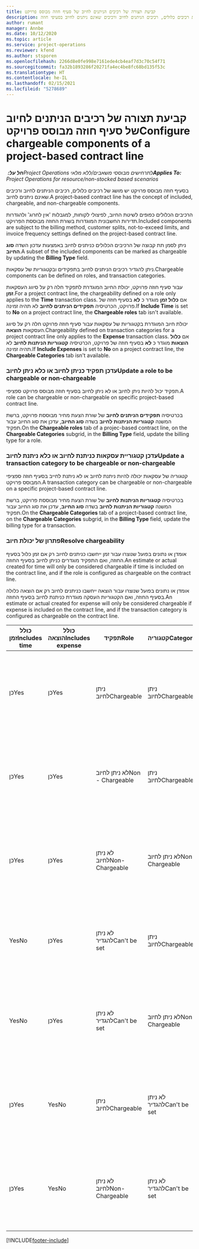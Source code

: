```yaml
---
title: קביעת תצורה של רכיבים הניתנים לחיוב של סעיף חוזה מבוסס פרויקט
description: נושא זה מספק מידע אודות רכיבים כלולים, רכיבים הניתנים לחיוב ורכיבים שאינם ניתנים לחיוב בסעיפי חוזה.
author: rumant
manager: Annbe
ms.date: 10/12/2020
ms.topic: article
ms.service: project-operations
ms.reviewer: kfend
ms.author: stsporen
ms.openlocfilehash: 2266d8e0fe998e7161ede4cb4eaf7d3c70c54f71
ms.sourcegitcommit: fa32b1893286f20271fa4ec4be8fc68bd135f53c
ms.translationtype: HT
ms.contentlocale: he-IL
ms.lasthandoff: 02/15/2021
ms.locfileid: "5278689"
---
```

# <a name="configure-chargeable-components-of-a-project-based-contract-line"></a><span data-ttu-id="38701-103">קביעת תצורה של רכיבים הניתנים לחיוב של סעיף חוזה מבוסס פרויקט</span><span class="sxs-lookup"><span data-stu-id="38701-103">Configure chargeable components of a project-based contract line</span></span>

<span data-ttu-id="38701-104">_**חל על:** ‏Project Operations לתרחישים מבוססי משאבים/ללא מלאי_</span><span class="sxs-lookup"><span data-stu-id="38701-104">_**Applies To:** Project Operations for resource/non-stocked based scenarios_</span></span>

<span data-ttu-id="38701-105">בסעיף חוזה מבוסס פרויקט יש מושג של רכיבים כלולים, רכיבים הניתנים לחיוב ורכיבים שאינם ניתנים לחיוב.</span><span class="sxs-lookup"><span data-stu-id="38701-105">A project-based contract line has the concept of included, chargeable, and non-chargeable components.</span></span>

<span data-ttu-id="38701-106">הרכיבים הכלולים כפופים לשיטת החיוב, לפיצולי לקוחות, למגבלות 'אין לחרוג' ולהגדרות תדירות החשבונית המוגדרות בשורת החוזה מבוססת הפרויקט.</span><span class="sxs-lookup"><span data-stu-id="38701-106">Included components are subject to the billing method, customer splits, not-to-exceed limits, and invoice frequency settings defined on the project-based contract line.</span></span>

<span data-ttu-id="38701-107">ניתן לסמן תת קבוצה של הרכיבים הכלולים כניתנים לחיוב באמצעות עדכון השדה **סוג החיוב**.</span><span class="sxs-lookup"><span data-stu-id="38701-107">A subset of the included components can be marked as chargeable by updating the **Billing Type** field.</span></span>

<span data-ttu-id="38701-108">ניתן להגדיר רכיבים הניתנים לחיוב בתפקידים ובקטגוריות של עסקאות.</span><span class="sxs-lookup"><span data-stu-id="38701-108">Chargeable components can be defined on roles, and transaction categories.</span></span>

<span data-ttu-id="38701-109">עבור סעיף חוזה פרויקט, יכולת החיוב המוגדרת לתפקיד חלה רק על סיווג העסקאות **זמן**.</span><span class="sxs-lookup"><span data-stu-id="38701-109">For a project contract line, the chargeability defined on a role only applies to the **Time** transaction class.</span></span> <span data-ttu-id="38701-110">אם **כלול זמן** מוגדר כ **לא** בסעיף חוזה של פרויקט, הכרטיסיה **תפקידים הניתנים לחיוב** לא תהיה זמינה.</span><span class="sxs-lookup"><span data-stu-id="38701-110">If **Include Time** is set to **No** on a project contract line, the **Chargeable roles** tab isn't available.</span></span>

<span data-ttu-id="38701-111">יכולת חיוב המוגדרת בקטגוריות של עסקאות עבור סעיף חוזה פרויקט חלה רק על סיווג העסקאות **הוצאה**.</span><span class="sxs-lookup"><span data-stu-id="38701-111">Chargeability defined on transaction categories for a project contract line only applies to the **Expense** transaction class.</span></span> <span data-ttu-id="38701-112">אם **כלול הוצאות** מוגדר כ **לא** בסעיף חוזה של פרויקט, הכרטיסיה **קטגוריות הניתנות לחיוב** לא תהיה זמינה.</span><span class="sxs-lookup"><span data-stu-id="38701-112">If **Include Expenses** is set to **No** on a project contract line, the **Chargeable Categories** tab isn't available.</span></span>

### <a name="update-a-role-to-be-chargeable-or-non-chargeable"></a><span data-ttu-id="38701-113">עדכן תפקיד כניתן לחיוב או כלא ניתן לחיוב</span><span class="sxs-lookup"><span data-stu-id="38701-113">Update a role to be chargeable or non-chargeable</span></span>

<span data-ttu-id="38701-114">תפקיד יכול להיות ניתן לחיוב או לא ניתן לחיוב בסעיף חוזה מבוסס פרויקט ספציפי.</span><span class="sxs-lookup"><span data-stu-id="38701-114">A role can be chargeable or non-chargeable on specific project-based contract line.</span></span>

<span data-ttu-id="38701-115">בכרטיסיה **תפקידים הניתנים לחיוב** של שורת הצעת מחיר מבוססת פרויקט, ברשת המשנה **קטגוריות הניתנות לחיוב** בשדה **סוג החיוב**, עדכן את סוג החיוב עבור תפקיד.</span><span class="sxs-lookup"><span data-stu-id="38701-115">On the **Chargeable roles** tab of a projec-based contract line, on the **Chargeable Categories** subgrid, in the **Billing Type** field, update the billing type for a role.</span></span>

### <a name="update-a-transaction-category-to-be-chargeable-or-non-chargeable"></a><span data-ttu-id="38701-116">עדכן קטגוריית עסקאות כניתנת לחיוב או כלא ניתנת לחיוב</span><span class="sxs-lookup"><span data-stu-id="38701-116">Update a transaction category to be chargeable or non-chargeable</span></span>

<span data-ttu-id="38701-117">קטגוריה של עסקאות יכולה להיות ניתנת לחיוב או לא ניתנת לחייב בסעיף חוזה ספציפי המבוסס פרויקט.</span><span class="sxs-lookup"><span data-stu-id="38701-117">A transaction category can be chargeable or non-chargeable on a specific project-based contract line.</span></span>

<span data-ttu-id="38701-118">בכרטיסיה **קטגוריות הניתנות לחיוב** של שורת הצעת מחיר מבוססת פרויקט, ברשת המשנה **קטגוריות הניתנות לחיוב** בשדה **סוג החיוב**, עדכן את סוג החיוב עבור תפקיד.</span><span class="sxs-lookup"><span data-stu-id="38701-118">On the **Chargeable Categories** tab of a project-based contract line, on the **Chargeable Categories** subgrid, in the **Billing Type** field, update the billing type for a transaction.</span></span>

### <a name="resolve-chargeability"></a><span data-ttu-id="38701-119">פתרון של יכולת חיוב</span><span class="sxs-lookup"><span data-stu-id="38701-119">Resolve chargeability</span></span>

<span data-ttu-id="38701-120">אומדן או נתונים בפועל שנוצרו עבור זמן ייחשבו כניתנים לחיוב רק אם זמן כלול בסעיף החוזה, ואם התפקיד מוגדרים כניתן לחיוב בסעיף החוזה.</span><span class="sxs-lookup"><span data-stu-id="38701-120">An estimate or actual created for time will only be considered chargeable if time is included on the contract line, and if the role is configured as chargeable on the contract line.</span></span>

<span data-ttu-id="38701-121">אומדן או נתונים בפועל שנוצרו עבור הוצאה ייחשבו כניתנים לחיוב רק אם הוצאה כלולה בסעיף החוזה, ואם הקטגוריות העסקה מוגדרת כניתנת לחיוב בסעיף החוזה.</span><span class="sxs-lookup"><span data-stu-id="38701-121">An estimate or actual created for expense will only be considered chargeable if expense is included on the contract line, and if the transaction category is configured as chargeable on the contract line.</span></span>

| <span data-ttu-id="38701-122">כולל זמן</span><span class="sxs-lookup"><span data-stu-id="38701-122">Includes time</span></span> | <span data-ttu-id="38701-123">כולל הוצאה</span><span class="sxs-lookup"><span data-stu-id="38701-123">Includes expense</span></span> | <span data-ttu-id="38701-124">תפקיד</span><span class="sxs-lookup"><span data-stu-id="38701-124">Role</span></span> | <span data-ttu-id="38701-125">קטגוריה</span><span class="sxs-lookup"><span data-stu-id="38701-125">Category</span></span> | <span data-ttu-id="38701-126">משימה</span><span class="sxs-lookup"><span data-stu-id="38701-126">Task</span></span> |
| --- | --- | --- | --- | --- |
| <span data-ttu-id="38701-127">‏‏כן</span><span class="sxs-lookup"><span data-stu-id="38701-127">Yes</span></span> | <span data-ttu-id="38701-128">‏‏כן</span><span class="sxs-lookup"><span data-stu-id="38701-128">Yes</span></span> | <span data-ttu-id="38701-129">ניתן לחיוב</span><span class="sxs-lookup"><span data-stu-id="38701-129">Chargeable</span></span> | <span data-ttu-id="38701-130">ניתן לחיוב</span><span class="sxs-lookup"><span data-stu-id="38701-130">Chargeable</span></span> | <span data-ttu-id="38701-131">חיוב לפי נתוני זמן בפועל: ניתן לחיוב</span><span class="sxs-lookup"><span data-stu-id="38701-131">Billing on a time actual: Chargeable</span></span> </br><span data-ttu-id="38701-132">סוג חיוב עבור נתוני הוצאה בפועל: ניתן לחיוב</span><span class="sxs-lookup"><span data-stu-id="38701-132">Billing type on an expense actual: Chargeable</span></span> |
| <span data-ttu-id="38701-133">‏‏כן</span><span class="sxs-lookup"><span data-stu-id="38701-133">Yes</span></span> | <span data-ttu-id="38701-134">‏‏כן</span><span class="sxs-lookup"><span data-stu-id="38701-134">Yes</span></span> | <span data-ttu-id="38701-135">לא ניתן לחיוב</span><span class="sxs-lookup"><span data-stu-id="38701-135">Non - Chargeable</span></span> | <span data-ttu-id="38701-136">ניתן לחיוב</span><span class="sxs-lookup"><span data-stu-id="38701-136">Chargeable</span></span> | <span data-ttu-id="38701-137">חיוב לפי נתוני זמן בפועל: לא ניתן לחיוב</span><span class="sxs-lookup"><span data-stu-id="38701-137">Billing on a time actual: Non-Chargeable</span></span> </br><span data-ttu-id="38701-138">סוג חיוב עבור נתוני הוצאה בפועל: ניתן לחיוב</span><span class="sxs-lookup"><span data-stu-id="38701-138">Billing type on an expense actual: Chargeable</span></span> |
| <span data-ttu-id="38701-139">‏‏כן</span><span class="sxs-lookup"><span data-stu-id="38701-139">Yes</span></span> | <span data-ttu-id="38701-140">‏‏כן</span><span class="sxs-lookup"><span data-stu-id="38701-140">Yes</span></span> | <span data-ttu-id="38701-141">לא ניתן לחיוב</span><span class="sxs-lookup"><span data-stu-id="38701-141">Non-Chargeable</span></span> | <span data-ttu-id="38701-142">לא ניתן לחיוב</span><span class="sxs-lookup"><span data-stu-id="38701-142">Non-Chargeable</span></span> | <span data-ttu-id="38701-143">חיוב לפי נתוני זמן בפועל: לא ניתן לחיוב</span><span class="sxs-lookup"><span data-stu-id="38701-143">Billing on a time actual: Non-Chargeable</span></span> </br><span data-ttu-id="38701-144">סוג חיוב עבור נתונים של הוצאה בפועל: לא ניתן לחיוב</span><span class="sxs-lookup"><span data-stu-id="38701-144">Billing type on an expense actual: Non-Chargeable</span></span> |
| <span data-ttu-id="38701-145">Yes</span><span class="sxs-lookup"><span data-stu-id="38701-145">No</span></span> | <span data-ttu-id="38701-146">‏‏כן</span><span class="sxs-lookup"><span data-stu-id="38701-146">Yes</span></span> | <span data-ttu-id="38701-147">לא ניתן להגדיר</span><span class="sxs-lookup"><span data-stu-id="38701-147">Can't be set</span></span> | <span data-ttu-id="38701-148">ניתן לחיוב</span><span class="sxs-lookup"><span data-stu-id="38701-148">Chargeable</span></span> | <span data-ttu-id="38701-149">חיוב לפי נתוני זמן בפועל: לא זמין</span><span class="sxs-lookup"><span data-stu-id="38701-149">Billing on a time actual: Not available</span></span> </br><span data-ttu-id="38701-150">סוג חיוב עבור נתוני הוצאה בפועל: ניתן לחיוב</span><span class="sxs-lookup"><span data-stu-id="38701-150">Billing type on an expense actual:Chargeable</span></span> |
| <span data-ttu-id="38701-151">Yes</span><span class="sxs-lookup"><span data-stu-id="38701-151">No</span></span> | <span data-ttu-id="38701-152">‏‏כן</span><span class="sxs-lookup"><span data-stu-id="38701-152">Yes</span></span> | <span data-ttu-id="38701-153">לא ניתן להגדיר</span><span class="sxs-lookup"><span data-stu-id="38701-153">Can't be set</span></span> | <span data-ttu-id="38701-154">לא ניתן לחיוב</span><span class="sxs-lookup"><span data-stu-id="38701-154">Non-Chargeable</span></span> | <span data-ttu-id="38701-155">חיוב לפי נתוני זמן בפועל: לא זמין</span><span class="sxs-lookup"><span data-stu-id="38701-155">Billing on a time actual: Not available</span></span> </br><span data-ttu-id="38701-156">סוג חיוב עבור נתונים של הוצאה בפועל: לא ניתן לחיוב</span><span class="sxs-lookup"><span data-stu-id="38701-156">Billing type on an expense actual: Non-chargeable</span></span> |
| <span data-ttu-id="38701-157">‏‏כן</span><span class="sxs-lookup"><span data-stu-id="38701-157">Yes</span></span> | <span data-ttu-id="38701-158">Yes</span><span class="sxs-lookup"><span data-stu-id="38701-158">No</span></span> | <span data-ttu-id="38701-159">ניתן לחיוב</span><span class="sxs-lookup"><span data-stu-id="38701-159">Chargeable</span></span> | <span data-ttu-id="38701-160">לא ניתן להגדיר</span><span class="sxs-lookup"><span data-stu-id="38701-160">Can't be set</span></span> | <span data-ttu-id="38701-161">חיוב לפי נתוני זמן בפועל: ניתן לחיוב</span><span class="sxs-lookup"><span data-stu-id="38701-161">Billing on a time actual: Chargeable</span></span> </br><span data-ttu-id="38701-162">סוג חיוב עבור נתונים של הוצאה בפועל: לא זמין</span><span class="sxs-lookup"><span data-stu-id="38701-162">Billing type on an expense actual: Not available</span></span> |
| <span data-ttu-id="38701-163">‏‏כן</span><span class="sxs-lookup"><span data-stu-id="38701-163">Yes</span></span> | <span data-ttu-id="38701-164">Yes</span><span class="sxs-lookup"><span data-stu-id="38701-164">No</span></span> | <span data-ttu-id="38701-165">לא ניתן לחיוב</span><span class="sxs-lookup"><span data-stu-id="38701-165">Non-Chargeable</span></span> | <span data-ttu-id="38701-166">לא ניתן להגדיר</span><span class="sxs-lookup"><span data-stu-id="38701-166">Can't be set</span></span> | <span data-ttu-id="38701-167">חיוב לפי נתוני זמן בפועל: לא ניתן לחיוב</span><span class="sxs-lookup"><span data-stu-id="38701-167">Billing on a time actual: Non-chargeable</span></span> </br> <span data-ttu-id="38701-168">סוג חיוב עבור נתונים של הוצאה בפועל: לא זמין</span><span class="sxs-lookup"><span data-stu-id="38701-168">Billing type on an expense actual: Not available</span></span> |


[!INCLUDE[footer-include](../includes/footer-banner.md)]